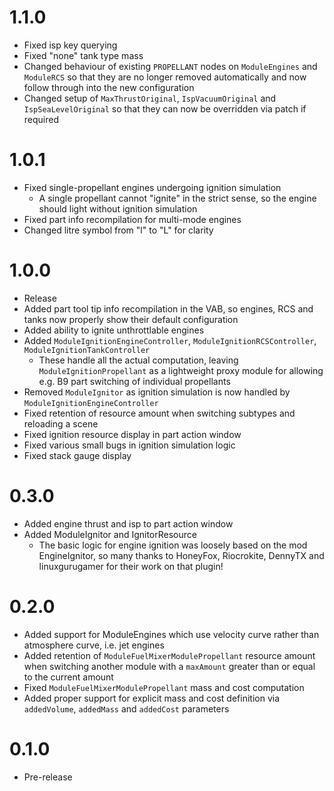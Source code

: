 # 1.1.0
- Fixed isp key querying
- Fixed "none" tank type mass
- Changed behaviour of existing `PROPELLANT` nodes on `ModuleEngines` and `ModuleRCS` so that they are no longer removed automatically and now follow through into the new configuration
- Changed setup of `MaxThrustOriginal`, `IspVacuumOriginal` and `IspSeaLevelOriginal` so that they can now be overridden via patch if required
# 1.0.1
- Fixed single-propellant engines undergoing ignition simulation
  - A single propellant cannot "ignite" in the strict sense, so the engine should light without ignition simulation
- Fixed part info recompilation for multi-mode engines
- Changed litre symbol from "l" to "L" for clarity
# 1.0.0
- Release
- Added part tool tip info recompilation in the VAB, so engines, RCS and tanks now properly show their default configuration
- Added ability to ignite unthrottlable engines
- Added `ModuleIgnitionEngineController`, `ModuleIgnitionRCSController`, `ModuleIgnitionTankController`
  - These handle all the actual computation, leaving `ModuleIgnitionPropellant` as a lightweight proxy module for allowing e.g. B9 part switching of individual propellants
- Removed `ModuleIgnitor` as ignition simulation is now handled by `ModuleIgnitionEngineController`
- Fixed retention of resource amount when switching subtypes and reloading a scene
- Fixed ignition resource display in part action window
- Fixed various small bugs in ignition simulation logic
- Fixed stack gauge display
# 0.3.0
- Added engine thrust and isp to part action window
- Added ModuleIgnitor and IgnitorResource
  - The basic logic for engine ignition was loosely based on the mod EngineIgnitor, so many thanks to HoneyFox, Riocrokite, DennyTX and linuxgurugamer for their work on that plugin!
# 0.2.0
- Added support for ModuleEngines which use velocity curve rather than atmosphere curve, i.e. jet engines
- Added retention of `ModuleFuelMixerModulePropellant` resource amount when switching another module with a `maxAmount` greater than or equal to the current amount
- Fixed `ModuleFuelMixerModulePropellant` mass and cost computation
- Added proper support for explicit mass and cost definition via `addedVolume`, `addedMass` and `addedCost` parameters
# 0.1.0
- Pre-release
